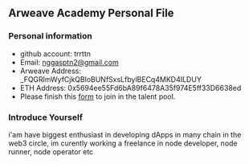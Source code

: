 ## Arweave Academy Personal File

### Personal information

- github account: trrttn
- Email: nggasptn2@gmail.com
- Arweave Address: _FQGRlmWyfCjkQBloBUNfSxsLfbylBECq4MKD4ILDUY
- ETH Address: 0x5694ee55Fd6bA89f6478A35f974E5ff33D6638ed
- Please finish this [form](https://docs.google.com/forms/d/e/1FAIpQLSfWA5fIIcBgmRppm3jNz5vmf9Mai_QMVil-2pO4r7YKn_Zhtw/viewform?usp=sf_link) to join in the talent pool.

### Introduce Yourself
 i'am have biggest enthusiast in developing dApps in many chain in the web3 circle, im curently working a freelance in node developer, node runner, node operator etc
